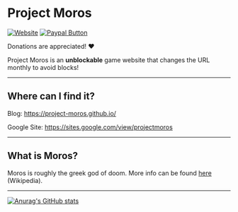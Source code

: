 # Project Moros

<a href="https://sites.google.com/view/projectmoros"><img alt="Website" src="https://img.shields.io/website?&down_color=Red&down_message=Offline&up_color=Green&up_message=Online&url=https%3A%2F%2Fsites.google.com%2Fview%2Fprojectmoros&style=flat-square"></a>
<a href="https://www.paypal.com/donate/?business=VJDEWWC6XZZ6W"><img alt="Paypal Button" src="https://img.shields.io/static/v1?label=PayPal&message=Donate&color=00457C&style=flat-square&logo=paypal"></a>

Donations are appreciated! ❤️

Project Moros is an **unblockable** game website that changes the URL monthly to avoid blocks!

---

## Where can I find it?

Blog: https://project-moros.github.io/

Google Site: https://sites.google.com/view/projectmoros

---

## What is Moros?

Moros is roughly the greek god of doom. More info can be found [here](https://en.wikipedia.org/wiki/Moros) (Wikipedia).

---

[![Anurag's GitHub stats](https://github-readme-stats.vercel.app/api?username=Project-Moros&show_icons=true&theme=dark)](https://github.com/anuraghazra/github-readme-stats)